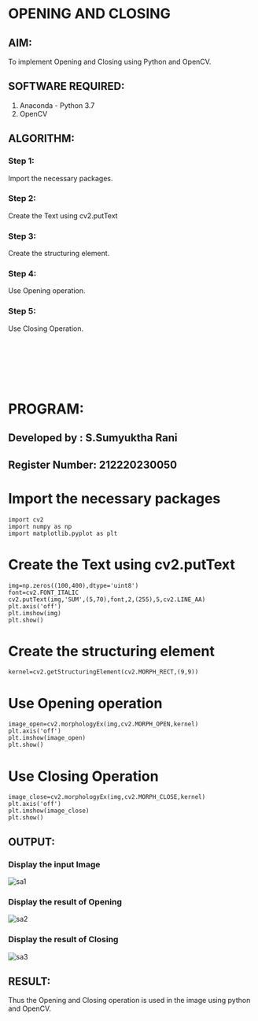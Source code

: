 # OPENING AND CLOSING

## AIM:
To implement Opening and Closing using Python and OpenCV.

## SOFTWARE REQUIRED:
1. Anaconda - Python 3.7
2. OpenCV
## ALGORITHM:
### Step 1:
Import the necessary packages.
### Step 2:
Create the Text using cv2.putText
### Step 3:
Create the structuring element.
### Step 4:
Use Opening operation.
### Step 5:
Use Closing Operation.

<br><br><br><br><br>

# PROGRAM:
## Developed by   : S.Sumyuktha Rani
## Register Number: 212220230050

# Import the necessary packages
```
import cv2
import numpy as np
import matplotlib.pyplot as plt
```
# Create the Text using cv2.putText
```
img=np.zeros((100,400),dtype='uint8')
font=cv2.FONT_ITALIC
cv2.putText(img,'SUM',(5,70),font,2,(255),5,cv2.LINE_AA)
plt.axis('off')
plt.imshow(img)
plt.show()
```
# Create the structuring element
```
kernel=cv2.getStructuringElement(cv2.MORPH_RECT,(9,9))
```
# Use Opening operation
```
image_open=cv2.morphologyEx(img,cv2.MORPH_OPEN,kernel)
plt.axis('off')
plt.imshow(image_open)
plt.show()
```
# Use Closing Operation
```
image_close=cv2.morphologyEx(img,cv2.MORPH_CLOSE,kernel)
plt.axis('off')
plt.imshow(image_close)
plt.show()

```
## OUTPUT:

### Display the input Image

![sa1](https://user-images.githubusercontent.com/75235818/171091855-7f0e83ca-f33a-4f36-8e92-21eac558db23.jpg)

### Display the result of Opening

![sa2](https://user-images.githubusercontent.com/75235818/171091863-feacee50-a090-4931-9cf7-268fadffddee.jpg)

### Display the result of Closing

![sa3](https://user-images.githubusercontent.com/75235818/171091871-d6f96da5-8113-419e-be89-31cdc8881f65.jpg)

## RESULT:
Thus the Opening and Closing operation is used in the image using python and OpenCV.

